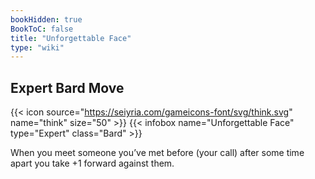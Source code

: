 ```yaml
---
bookHidden: true
BookToC: false
title: "Unforgettable Face"
type: "wiki"
---
```

## Expert Bard Move
{{< icon source="https://seiyria.com/gameicons-font/svg/think.svg" name="think" size="50" >}}
{{< infobox name="Unforgettable Face" type="Expert" class="Bard" >}}

When you meet someone you’ve met before (your call) after some time apart you take +1 forward against them.